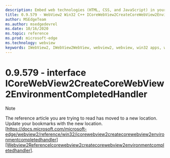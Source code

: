 ```yaml
---
description: Embed web technologies (HTML, CSS, and JavaScript) in your native applications with the Microsoft Edge WebView2 control
title: 0.9.579 - WebView2 Win32 C++ ICoreWebView2CreateCoreWebView2EnvironmentCompletedHandler
author: MSEdgeTeam
ms.author: msedgedevrel
ms.date: 10/16/2020
ms.topic: reference
ms.prod: microsoft-edge
ms.technology: webview
keywords: IWebView2, IWebView2WebView, webview2, webview, win32 apps, win32, edge, ICoreWebView2, ICoreWebView2Controller, browser control, edge html, ICoreWebView2CreateCoreWebView2EnvironmentCompletedHandler
---
```


# 0.9.579 - interface ICoreWebView2CreateCoreWebView2EnvironmentCompletedHandler 

> [!NOTE]
> The reference article you are trying to read has moved to a new location.  
> Update your bookmarks with the new location.  
> [https://docs.microsoft.com/microsoft-edge/webview2/reference/win32/icorewebview2createcorewebview2environmentcompletedhandler][Webview2ReferenceIcorewebview2createcorewebview2environmentcompletedhandler].  

[Webview2ReferenceIcorewebview2createcorewebview2environmentcompletedhandler]: /microsoft-edge/webview2/reference/win32/icorewebview2createcorewebview2environmentcompletedhandler "interface ICoreWebView2CreateCoreWebView2EnvironmentCompletedHandler | Microsoft Docs"

